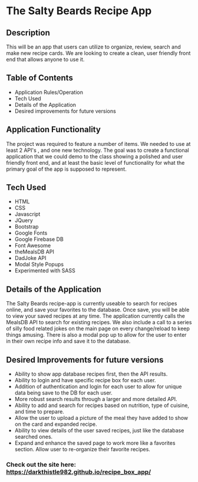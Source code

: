 # The Salty Beards Recipe App

## Description
This will be an app that users can utilize to organize, review, search and make new recipe cards. We are looking to create a clean, user friendly front end that allows anyone to use it. 

## Table of Contents

* Application Rules/Operation
* Tech Used
* Details of the Application
* Desired improvements for future versions

## Application Functionality

The project was required to feature a number of items. We needed to use at least 2 API's , and one new technology. The goal was to create a functional application that we could demo to the class showing a polished and user friendly front end, and at least the basic level of functionality for what the primary goal of the app is supposed to represent.

## Tech Used

* HTML
* CSS
* Javascript
* JQuery
* Bootstrap
* Google Fonts
* Google Firebase DB
* Font Awesome
* theMealsDB API
* DadJoke API
* Modal Style Popups
* Experimented with SASS

## Details of the Application

The Salty Beards recipe-app is currently useable to search for recipes online, and save your favorites to the database. Once save, you will be able to view your saved recipes at any time. The application currently calls the MealsDB API to search for existing recipes. We also include a call to a series of silly food related jokes on the main page on every change/reload to keep things amusing. There is also a modal pop up to allow for the user to enter in their own recipe info and save it to the database. 

## Desired Improvements for future versions

* Ability to show app database recipes first, then the API results.
* Ability to login and have specific recipe box for each user. 
* Addition of authentication and login for each user to allow for unique data being save to the DB for each user.
* More robust search results through a larger and more detailed API.
* Ability to add and search for recipes based on nutrition, type of cuisine, and time to prepare.
* Allow the user to upload a picture of the meal they have added to show on the card and expanded recipe.
* Ability to view details of the user saved recipes, just like the database searched ones.
* Expand and enhance the saved page to work more like a favorites section. Allow user to re-organize their favorite recipes.

### Check out the site here: https://darkthistle982.github.io/recipe_box_app/
